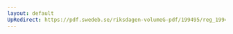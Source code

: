 ```yaml
---
layout: default
UpRedirect: https://pdf.swedeb.se/riksdagen-volumeG-pdf/199495/reg_199495/reg_199495_0140.pdf
---
```

